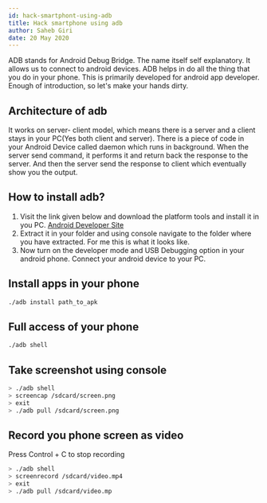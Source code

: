 ```yaml
---
id: hack-smartphont-using-adb
title: Hack smartphone using adb
author: Saheb Giri
date: 20 May 2020
---
```


ADB stands for Android Debug Bridge. The name itself self explanatory. It allows us to connect to android devices. ADB helps in do all the thing that you do in your phone. This is primarily developed for android app developer. Enough of introduction, so let's make your hands dirty.

## Architecture of adb

It works on server- client model, which means there is a server and a client stays in your PC(Yes both client and server). There is a piece of code in your Android Device called daemon which runs in background. When the server send command, it performs it and return back the response to the server. And then the server send the response to client which eventually show you the output.

## How to install adb?

1. Visit the link given below and download the platform tools and install it in you PC. 
   [Android Developer Site](https://developer.android.com/studio/releases/platform-tools)
2. Extract it in your folder and using console navigate to the  folder where you have extracted. For me this is what it looks like.
3. Now turn on the developer mode and USB Debugging option in your android phone. Connect your android device to your PC. 

## Install apps in your phone

```bash
./adb install path_to_apk
```

## Full access of your phone 

```bash
./adb shell
```

## Take screenshot using console

```bash
> ./adb shell
> screencap /sdcard/screen.png
> exit
> ./adb pull /sdcard/screen.png
```

## Record you phone screen as video
Press Control + C to stop recording
```bash 
> ./adb shell
> screenrecord /sdcard/video.mp4
> exit
> ./adb pull /sdcard/video.mp
```